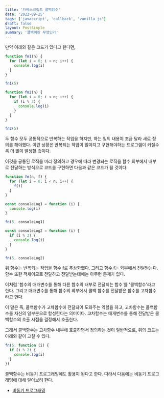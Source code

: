 ```yaml
---
title: '자바스크립트 콜백함수'
date: '2022-09-25'
tags: ['javascript', 'callback', 'vanilla js']
draft: false
layout: PostSimple
summary: '콜백이란 무엇인가'
---
```


만약 아래와 같은 코드가 있다고 한다면,

```js
function fn1(n) {
  for (let i = 0; i < n; i++) {
    console.log(i)
  }
}

fn1(5)

function fn2(n) {
  for (let i = 0; i < n; i++) {
    if (i % 2) {
      console.log(i)
    }
  }
}

fn2(5)
```

두 함수 모두 공통적으로 반복하는 작업을 하지만, 하는 일의 내용이 조금 달라 새로 정의를 해야했다. 이런 상황은 반복되는 작업이 많아지고 구현해야하는 프로그램이 커질수록 더 많이 발생할 것이다.

이것을 공통된 로직을 미리 정의하고 경우에 따라 변경되는 로직을 함수 외부에서 내부로 전달하는 방식으로 코드를 구현하면 다음과 같은 코드가 될 것이다.

```js
function fn(n, f) {
  for (let i = 0; i < n; i++) {
    f(i)
  }
}

const consoleLog1 = function (i) {
  console.log(i)
}

fn(5, consoleLog1)

const consoleLog2 = function (i) {
  if (i % 2) {
    console.log(i)
  }
}

fn(5, consoleLog2)
```

위 함수는 반복되는 작업을 함수 f로 추상화했다. 그리고 함수 f는 외부에서 전달받는다. 함수 또한 객체이므로 전달하고 전달받는데에는 아무런 문제가 없다.

이처럼 '함수의 매개변수를 통해 다른 함수의 내부로 전달되는 함수'를 '콜백함수'라고 한다. 그리고 매개변수를 통해 함수의 외부에서 콜백 함수를 전달받은 함수를 고차함수라고 한다.

이 말은 즉, 콜백함수가 고차함수에 전달되어 도와주는 역할을 하고, 고차함수는 콜백함수를 자신의 일부분으로 합성한다는 의미이다. 고차함수는 매개변수를 통해 전달받은 콜백함수의 호출 시점을 결정해서 호출한다.

그래서 콜백함수는 고차함수 내부에 호출하면서 정의하는 것이 일반적으로, 위의 코드는 아래와 같이 고칠 수 있다.

```js
fn(5, function (i) {
  if (i % 2) {
    console.log(i)
  }
})
```

콜백함수는 비동기 프로그래밍에도 활용이 된다고 한다. 따라서 다음에는 비동기 프로그래밍에 대해 알아보려 한다.

- [비동기 프로그래밍]()
